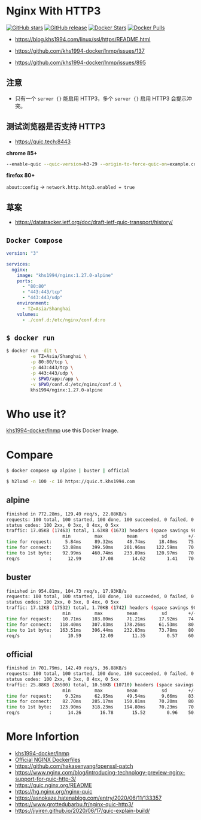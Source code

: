 # Nginx With HTTP3

[![GitHub stars](https://img.shields.io/github/stars/khs1994-docker/nginx.svg?style=social&label=Stars)](https://github.com/khs1994-docker/nginx)  [![GitHub release](https://img.shields.io/github/release/khs1994-docker/nginx.svg)](https://github.com/khs1994-docker/nginx/releases) [![Docker Stars](https://img.shields.io/docker/stars/khs1994/nginx.svg)](https://hub.docker.com/r/khs1994/nginx/) [![Docker Pulls](https://img.shields.io/docker/pulls/khs1994/nginx.svg)](https://hub.docker.com/r/khs1994/nginx/)

* https://blog.khs1994.com/linux/ssl/https/README.html

* https://github.com/khs1994-docker/lnmp/issues/137
* https://github.com/khs1994-docker/lnmp/issues/895

## 注意

* 只有一个 `server {}` 能启用 HTTP3，多个 `server {}` 启用 HTTP3 会提示冲突。

## 测试浏览器是否支持 HTTP3

* https://quic.tech:8443

**chrome 85+**

```bash
--enable-quic --quic-version=h3-29 --origin-to-force-quic-on=example.com:443
```

**firefox 80+**

`about:config` -> `network.http.http3.enabled = true`

## 草案

* https://datatracker.ietf.org/doc/draft-ietf-quic-transport/history/

## `Docker Compose`

```yaml
version: "3"

services:
  nginx:
    image: "khs1994/nginx:1.27.0-alpine"
    ports:
      - "80:80"
      - "443:443/tcp"
      - "443:443/udp"
    environment:
      - TZ=Asia/Shanghai
    volumes:
      - ./conf.d:/etc/nginx/conf.d:ro
```

## `$ docker run`

```bash
$ docker run -dit \
         -e TZ=Asia/Shanghai \
         -p 80:80/tcp \
         -p 443:443/tcp \
         -p 443:443/udp \
         -v $PWD/app:/app \
         -v $PWD/conf.d:/etc/nginx/conf.d \
         khs1994/nginx:1.27.0-alpine
```

# Who use it?

[khs1994-docker/lnmp](https://github.com/khs1994-docker/lnmp) use this Docker Image.

# Compare

```bash
$ docker compose up alpine | buster | official

$ h2load -n 100 -c 10 https://quic.t.khs1994.com
```

## alpine

```bash
finished in 772.28ms, 129.49 req/s, 22.08KB/s
requests: 100 total, 100 started, 100 done, 100 succeeded, 0 failed, 0 errored, 0 timeout
status codes: 100 2xx, 0 3xx, 0 4xx, 0 5xx
traffic: 17.05KB (17463) total, 1.63KB (1673) headers (space savings 90.49%), 13.18KB (13500) data
                     min         max         mean         sd        +/- sd
time for request:     5.84ms     89.32ms     48.74ms     18.40ms    75.00%
time for connect:    53.88ms    399.50ms    201.96ms    122.59ms    70.00%
time to 1st byte:    92.99ms    460.74ms    233.89ms    120.97ms    70.00%
req/s           :      12.99       17.08       14.62        1.41    70.00%
```

## buster

```bash
finished in 954.81ms, 104.73 req/s, 17.93KB/s
requests: 100 total, 100 started, 100 done, 100 succeeded, 0 failed, 0 errored, 0 timeout
status codes: 100 2xx, 0 3xx, 0 4xx, 0 5xx
traffic: 17.12KB (17532) total, 1.70KB (1742) headers (space savings 90.10%), 13.18KB (13500) data
                     min         max         mean         sd        +/- sd
time for request:    10.71ms    103.80ms     71.21ms     17.92ms    74.00%
time for connect:   118.40ms    307.03ms    178.26ms     61.53ms    80.00%
time to 1st byte:   163.51ms    396.44ms    232.83ms     73.78ms    80.00%
req/s           :      10.59       12.09       11.35        0.57    60.00%
```

## official

```bash
finished in 701.79ms, 142.49 req/s, 36.88KB/s
requests: 100 total, 100 started, 100 done, 100 succeeded, 0 failed, 0 errored, 0 timeout
status codes: 100 2xx, 0 3xx, 0 4xx, 0 5xx
traffic: 25.88KB (26500) total, 10.56KB (10710) headers (space savings 39.15%), 13.18KB (13500) data
                     min         max         mean         sd        +/- sd
time for request:     9.32ms     62.95ms     49.54ms      9.66ms    83.00%
time for connect:    82.70ms    285.17ms    150.81ms     70.20ms    80.00%
time to 1st byte:   123.90ms    318.23ms    194.80ms     70.23ms    70.00%
req/s           :      14.26       16.78       15.52        0.96    50.00%
```

# More Infortion

* [khs1994-docker/lnmp](https://github.com/khs1994-docker/lnmp)
* [Official NGINX Dockerfiles](https://github.com/nginxinc/docker-nginx)
* https://github.com/hakasenyang/openssl-patch
* https://www.nginx.com/blog/introducing-technology-preview-nginx-support-for-quic-http-3/
* https://quic.nginx.org/README
* https://hg.nginx.org/nginx-quic
* https://asnokaze.hatenablog.com/entry/2020/06/11/133357
* https://www.grottedubarbu.fr/nginx-quic-http3/
* https://jiyiren.github.io/2020/06/17/quic-explain-build/
